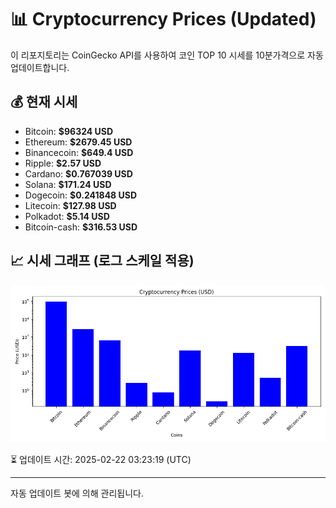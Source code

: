 
# 📊 Cryptocurrency Prices (Updated)

이 리포지토리는 CoinGecko API를 사용하여 코인 TOP 10 시세를 10분가격으로 자동 업데이트합니다.

## 💰 현재 시세
- Bitcoin: **$96324 USD**
- Ethereum: **$2679.45 USD**
- Binancecoin: **$649.4 USD**
- Ripple: **$2.57 USD**
- Cardano: **$0.767039 USD**
- Solana: **$171.24 USD**
- Dogecoin: **$0.241848 USD**
- Litecoin: **$127.98 USD**
- Polkadot: **$5.14 USD**
- Bitcoin-cash: **$316.53 USD**

## 📈 시세 그래프 (로그 스케일 적용)
![Crypto Prices](crypto_prices.png)

⏳ 업데이트 시간: 2025-02-22 03:23:19 (UTC)

---
자동 업데이트 봇에 의해 관리됩니다.
